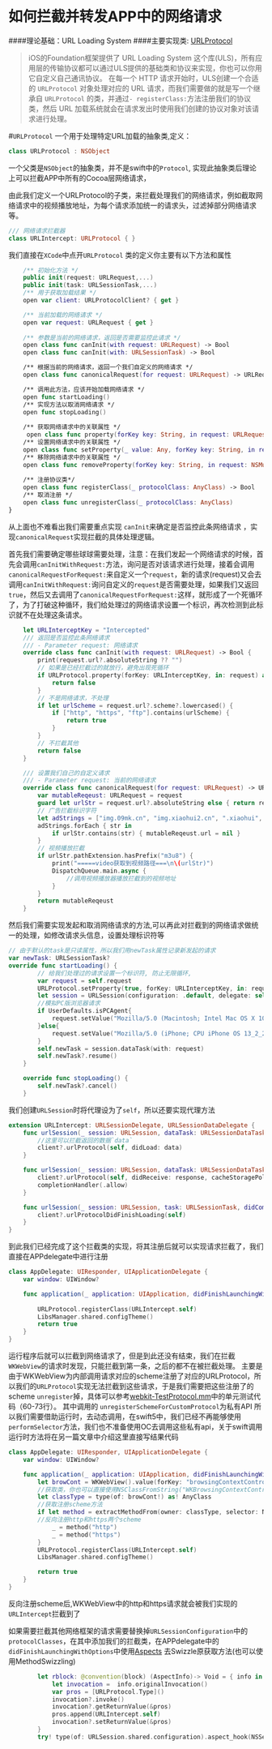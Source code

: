 如何拦截并转发APP中的网络请求
===
####理论基础：URL Loading System
####主要实现类: [URLProtocol](https://developer.apple.com/documentation/foundation/nsurlprotocol)

>iOS的Foundation框架提供了 URL Loading System 这个库(ULS)，所有应用层的传输协议都可以通过ULS提供的基础类和协议来实现，你也可以你用它自定义自己通讯协议。
>在每一个 HTTP 请求开始时，ULS创建一个合适的 `URLProtocol` 对象处理对应的 URL 请求，而我们需要做的就是写一个继承自 `URLProtocol` 的类，并通过` - registerClass: `方法注册我们的协议类，然后 URL 加载系统就会在请求发出时使用我们创建的协议对象对该请求进行处理。

#`URLProtocol`
一个用于处理特定URL加载的抽象类,定义：
```swift
class URLProtocol : NSObject
```

一个父类是`NSObject`的抽象类，并不是swift中的`Protocol`,
实现此抽象类后理论上可以拦截APP中所有的Cocoa层网络请求，

由此我们定义一个URLProtocol的子类，来拦截处理我们的网络请求，例如截取网络请求中的视频播放地址，为每个请求添加统一的请求头，过滤掉部分网络请求等。

```swift
/// 网络请求拦截器
class URLIntercept: URLProtocol { }
```

我们直接在`XCode`中点开`URLProtocol`
类的定义你主要有以下方法和属性
```swift
    /** 初始化方法 */
    public init(request: URLRequest,...)
    public init(task: URLSessionTask,...)
    /** 用于获取加载结果 */
    open var client: URLProtocolClient? { get }

    /** 当前加载的网络请求 */
    open var request: URLRequest { get }
    
    /** 参数是当前的网络请求，返回是否需要监控此请求 */
    open class func canInit(with request: URLRequest) -> Bool
    open class func canInit(with: URLSessionTask) -> Bool

    /** 根据当前的网络请求，返回一个我们自定义的网络请求 */
    open class func canonicalRequest(for request: URLRequest) -> URLRequest

    /** 调用此方法，应该开始加载网络请求 */
    open func startLoading()
    /** 实现方法以取消网络请求 */
    open func stopLoading()
    
    /** 获取网络请求中的关联属性 */
     open class func property(forKey key: String, in request: URLRequest) -> Any?
    /** 设置网络请求中的关联属性 */
    open class func setProperty(_ value: Any, forKey key: String, in request: NSMutableURLRequest)
    /** 移除网络请求中的关联属性 */
    open class func removeProperty(forKey key: String, in request: NSMutableURLRequest)
    
    /** 注册协议类*/
    open class func registerClass(_ protocolClass: AnyClass) -> Bool
    /** 取消注册 */
    open class func unregisterClass(_ protocolClass: AnyClass)
}
```
从上面也不难看出我们需要重点实现 `canInit`来确定是否监控此条网络请求 ，实现`canonicalRequest`实现拦截的具体处理逻辑。

首先我们需要确定哪些球球需要处理，注意：在我们发起一个网络请求的时候，首先会调用`canInitWithRequest:`方法，询问是否对该请求进行处理，接着会调用`canonicalRequestForRequest:`来自定义一个`request`，新的请求(request)又会去调用`canInitWithRequest:`询问自定义的`request`是否需要处理，如果我们又返回`true`，然后又去调用了`canonicalRequestForRequest:`这样，就形成了一个死循环了，为了打破这种循环，我们给处理过的网络请求设置一个标识，再次检测到此标识就不在处理这条请求。
```swift
    let URLInterceptKey = "Intercepted"
    /// 返回是否监控此条网络请求
    /// - Parameter request: 网络请求
    override class func canInit(with request: URLRequest) -> Bool {
        print(request.url?.absoluteString ?? "")
        // 如果是已经拦截过的就放行，避免出现死循环
        if URLProtocol.property(forKey: URLInterceptKey, in: request) as? Bool ?? false {
            return false
        }
        // 不是网络请求，不处理
        if let urlScheme = request.url?.scheme?.lowercased() {
            if ["http", "https", "ftp"].contains(urlScheme) {
                return true
            }
        }
        // 不拦截其他
        return false
    }

    /// 设置我们自己的自定义请求
    /// - Parameter request: 当前的网络请求
    override class func canonicalRequest(for request: URLRequest) -> URLRequest {
        var mutableReqeust: URLRequest = request
        guard let urlStr = request.url?.absoluteString else { return request }
        // 广告拦截标识字符
        let adStrings = ["img.09mk.cn", "img.xiaohui2.cn", ".xiaohui", ".apple.com", "img2.", "sysapr.cn"]
        adStrings.forEach { str in
            if urlStr.contains(str) { mutableReqeust.url = nil }
        }
        // 视频播放拦截
        if urlStr.pathExtension.hasPrefix("m3u8") {
            print("=====video获取到视频路径===\n\(urlStr)")
            DispatchQueue.main.async {
                //调用视频播放器播放拦截到的视频地址    
            }
        }
        return mutableReqeust
    }

```
然后我们需要实现发起和取消网络请求的方法,可以再此对拦截到的网络请求做统一的处理，如修改请求头信息，设置处理标识符等
```swift
// 由于默认的task是只读属性，所以我们用newTask属性记录新发起的请求
var newTask: URLSessionTask?
override func startLoading() {
        // 给我们处理过的请求设置一个标识符, 防止无限循环,
        var request = self.request
        URLProtocol.setProperty(true, forKey: URLInterceptKey, in: request as! NSMutableURLRequest)
        let session = URLSession(configuration: .default, delegate: self, delegateQueue: nil)
        //模拟PC版浏览器请求
        if UserDefaults.isPCAgent{
            request.setValue("Mozilla/5.0 (Macintosh; Intel Mac OS X 10_15_1) AppleWebKit/537.36 (KHTML, like Gecko) Chrome/78.0.3904.108 Safari/537.36", forHTTPHeaderField:"User-Agent" )
        }else{
            request.setValue("Mozilla/5.0 (iPhone; CPU iPhone OS 13_2_2 like Mac OS X) AppleWebKit/605.1.15 (KHTML, like Gecko) Mobile/15E148", forHTTPHeaderField: "User-Agent")
        }
        self.newTask = session.dataTask(with: request)
        self.newTask?.resume()
    }

    override func stopLoading() {
        self.newTask?.cancel()
    }

```
我们创建`URLSession`时将代理设为了`self`，所以还要实现代理方法
```swift
extension URLIntercept: URLSessionDelegate, URLSessionDataDelegate {
    func urlSession(_ session: URLSession, dataTask: URLSessionDataTask, didReceive data: Data) {
        //这里可以拦截返回的数据`data`
        client?.urlProtocol(self, didLoad: data)
    }

    func urlSession(_ session: URLSession, dataTask: URLSessionDataTask, didReceive response: URLResponse, completionHandler: @escaping (URLSession.ResponseDisposition) -> Void) {
        client?.urlProtocol(self, didReceive: response, cacheStoragePolicy: .allowed)
        completionHandler(.allow)
    }

    func urlSession(_ session: URLSession, task: URLSessionTask, didCompleteWithError error: Error?) {
        client?.urlProtocolDidFinishLoading(self)
    }
}
```

到此我们已经完成了这个拦截类的实现，将其注册后就可以实现请求拦截了，我们直接在APPdelegate中进行注册
```swift
class AppDelegate: UIResponder, UIApplicationDelegate {
    var window: UIWindow?

    func application(_ application: UIApplication, didFinishLaunchingWithOptions launchOptions: [UIApplication.LaunchOptionsKey: Any]?) -> Bool {
    
        URLProtocol.registerClass(URLIntercept.self)
        LibsManager.shared.configTheme()
        return true
    }
}
```
运行程序后就可以拦截到网络请求了，但是到此还没有结束，我们在拦截`WKWebView`的请求时发现，只能拦截到第一条，之后的都不在被拦截处理。
主要是由于WKWebView为内部调用请求对应的scheme注册了对应的URLProtocol，所以我们的`URLProtocol`实现无法拦截到这些请求，于是我们需要把这些注册了的scheme `unregister`掉，具体可以参考[webkit-TestProtocol.mm](https://github.com/WebKit/webkit/blob/master/Tools/TestWebKitAPI/cocoa/TestProtocol.mm)中的单元测试代码（60-73行）。
其中调用的 `unregisterSchemeForCustomProtocol`为私有API
所以我们需要借助运行时，去动态调用，在swift5中，我们已经不再能够使用`performSelector`方法，我们也不准备使用OC去调用这些私有api，关于swift调用运行时方法将在另一篇文章中介绍这里直接写结果代码
```swift
class AppDelegate: UIResponder, UIApplicationDelegate {
    var window: UIWindow?

    func application(_ application: UIApplication, didFinishLaunchingWithOptions launchOptions: [UIApplication.LaunchOptionsKey: Any]?) -> Bool {
        let browCont = WKWebView().value(forKey: "browsingContextController")didFinishLaunchingWithOptions
        //获取类，你也可以直接使用NSClassFromString("WKBrowsingContextController")获取
        let classType = type(of: browCont!) as! AnyClass
        //获取注册scheme方法
        if let method = extractMethodFrom(owner: classType, selector: NSSelectorFromString("registerSchemeForCustomProtocol:")) {   
        //反向注册http和https两个scheme
            _ = method("http")
            _ = method("https")
        }
        URLProtocol.registerClass(URLIntercept.self)
        LibsManager.shared.configTheme()

        return true
    }
}

```
反向注册scheme后,WKWebView中的http和https请求就会被我们实现的`URLIntercept`拦截到了

如果需要拦截其他网络框架的请求需要替换掉`URLSessionConfiguration`中的`protocolClasses`，在其中添加我们的拦截类，在APPdelegate中的`didFinishLaunchingWithOptions`中使用[Aspects](https://github.com/steipete/Aspects) 去Swizzle原获取方法(也可以使用MethodSwizzling)
```swift
        let rblock: @convention(block) (AspectInfo)-> Void = { info in
            let invocation =  info.originalInvocation()
            var pros = [URLProtocol.Type]()
            invocation?.invoke()
            invocation?.getReturnValue(&pros)
            pros.append(URLIntercept.self)
            invocation?.setReturnValue(&pros)
        }
        try! type(of: URLSession.shared.configuration).aspect_hook(NSSelectorFromString("protocolClasses"), with: .positionInstead, usingBlock: rblock)
```
